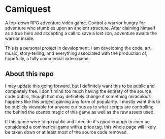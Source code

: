 # Camiquest

A top-down RPG adventure video game. Control a warrior hungry for adventure who stumbles upon an ancient structure. After claiming himself as a true hero and accepting a call to save a lost son, adventure awaits the warrior inside.

This is a personal project in development. I am developing the code, art, music, story-telling, and everything associated with the production of, hopefully, a fully commercial video game.

## About this repo
I may update this going forward, but I definitely want this to be public and completely free. I don't mind too much having the entirety of the source code public, though that may definitely change if something miraculous happens like this project gaining any form of popularity. I mostly want this to be publicly viewable for anyone curious as to what scripts are controlling the behind the scenes magic of this game as well as the raw assets used.

If this game were to go public and I decide it's good enough to even be considered a commerical game with a price tag, this whole page will likely be taken down or at least most of the source code removed.
